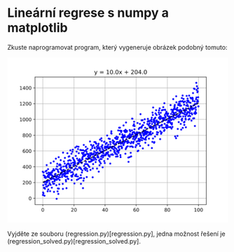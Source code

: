 # Lineární regrese s numpy a matplotlib

Zkuste naprogramovat program, který vygeneruje obrázek podobný tomuto:

![Očekávaný výstup](result.svg)

Vyjděte ze souboru (regression.py)[regression.py], jedna možnost řešení je (regression_solved.py)[regression_solved.py].
